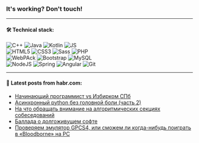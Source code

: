 ### It's working? Don't touch!

---

#### 🛠️ Technical stack:

![C++](https://img.shields.io/badge/C++-informational?logo=c%2B%2B&style=flat&logoColor=white&color=9C033A)
![Java](https://img.shields.io/badge/Java-informational?logo=java&style=flat&logoColor=white&color=007396)
![Kotlin](https://img.shields.io/badge/Kotlin-informational?logo=Kotlin&style=flat&logoColor=white&color=0095D5)
![JS](https://img.shields.io/badge/JS-informational?logo=javaScript&style=flat&logoColor=black&color=F7Df1E) <br>
![HTML5](https://img.shields.io/badge/HTML5-informational?logo=html5&style=flat&logoColor=white&color=E34F26)
![CSS3](https://img.shields.io/badge/CSS3-informational?logo=css3&style=flat&logoColor=white&color=157286)
![Sass](https://img.shields.io/badge/Saas-informational?logo=sass&style=flat&logoColor=white&color=hotpink)
![PHP](https://img.shields.io/badge/PHP-informational?logo=php&style=flat&logoColor=white&color=777BB4) <br>
![WebPAck](https://img.shields.io/badge/WebPack-informational?logo=webPack&style=flat&logoColor=white&color=FF6F00)
![Bootstrap](https://img.shields.io/badge/Bootstrap-informational?logo=Bootstrap&style=flat&logoColor=white&color=7952B3)
![MySQL](https://img.shields.io/badge/MySQL-informational?logo=MySQL&style=flat&logoColor=white&color=00f) <br>
![NodeJS](https://img.shields.io/badge/NodeJS-informational?logo=node.js&style=flat&logoColor=white&color=43853D)
![Spring](https://img.shields.io/badge/Spring-informational?logo=Spring&style=flat&logoColor=white&color=0A9EDC)
![Angular](https://img.shields.io/badge/Vue-informational?logo=vue.js&style=flat&logoColor=white&color=red)
![Git](https://img.shields.io/badge/Git-informational?logo=git&style=flat&logoColor=white&color=darkorange)

___

#### 💬 Latest posts from habr.com:

<!-- BLOG-POST-LIST:START -->
- [Начинающий программист vs Избирком СПб](https://habr.com/ru/post/671832/?utm_source=habrahabr&utm_medium=rss&utm_campaign=671832)
- [Асинхронный python без головной боли &lpar;часть 2&rpar;](https://habr.com/ru/post/671798/?utm_source=habrahabr&utm_medium=rss&utm_campaign=671798)
- [На что обращать внимание на алгоритмических секциях собеседований](https://habr.com/ru/post/662922/?utm_source=habrahabr&utm_medium=rss&utm_campaign=662922)
- [Баллада о долгоживущем софте](https://habr.com/ru/post/671788/?utm_source=habrahabr&utm_medium=rss&utm_campaign=671788)
- [Проверяем эмулятор GPCS4, или сможем ли когда-нибудь поиграть в «Bloodborne» на PC](https://habr.com/ru/post/671754/?utm_source=habrahabr&utm_medium=rss&utm_campaign=671754)
<!-- BLOG-POST-LIST:END -->
